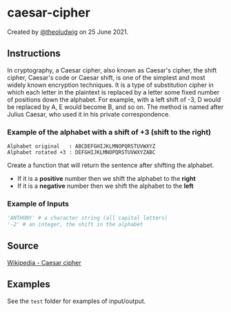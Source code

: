 # caesar-cipher

Created by [@theoludwig](https://github.com/theoludwig) on 25 June 2021.

## Instructions

In cryptography, a Caesar cipher, also known as Caesar's cipher, the shift cipher, Caesar's code or Caesar shift, is one of the simplest and most widely known encryption techniques. It is a type of substitution cipher in which each letter in the plaintext is replaced by a letter some fixed number of positions down the alphabet. For example, with a left shift of -3, D would be replaced by A, E would become B, and so on. The method is named after Julius Caesar, who used it in his private correspondence.

### Example of the alphabet with a shift of +3 (shift to the right)

```text
Alphabet original   : ABCDEFGHIJKLMNOPQRSTUVWXYZ
Alphabet rotated +3 : DEFGHIJKLMNOPQRSTUVWXYZABC
```

Create a function that will return the sentence after shifting the alphabet.

- If it is a **positive** number then we shift the alphabet to the **right**
- If it is a **negative** number then we shift the alphabet to the **left**

### Example of Inputs

```py
'ANTHONY' # a character string (all capital letters)
'-2' # an integer, the shift in the alphabet
```

## Source

[Wikipedia - Caesar cipher](https://en.wikipedia.org/wiki/Caesar_cipher)

## Examples

See the `test` folder for examples of input/output.
